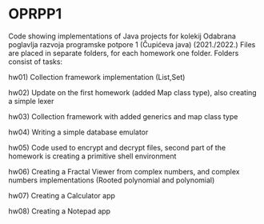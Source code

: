 # OPRPP1
Code showing implementations of Java projects for kolekij Odabrana poglavlja razvoja programske potpore 1 (Čupićeva java) (2021./2022.)
Files are placed in separate folders, for each homework one folder.
Folders consist of tasks:

  hw01) Collection framework implementation (List,Set)
  
  hw02) Update on the first homework (added Map class type), also creating a simple lexer
  
  hw03) Collection framework with added generics and map class type
  
  hw04) Writing a simple database emulator
  
  hw05) Code used to encrypt and decrypt files, second part of the homework is creating a primitive shell environment
  
  hw06) Creating a Fractal Viewer from complex numbers, and complex numbers implementations (Rooted polynomial and polynomial)
  
  hw07) Creating a Calculator app
  
  hw08) Creating a Notepad app
